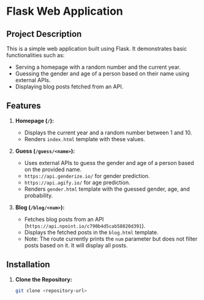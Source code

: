 # Flask Web Application

## Project Description

This is a simple web application built using Flask. It demonstrates basic functionalities such as:

- Serving a homepage with a random number and the current year.
- Guessing the gender and age of a person based on their name using external APIs.
- Displaying blog posts fetched from an API.

## Features

1. **Homepage (`/`):**
   - Displays the current year and a random number between 1 and 10.
   - Renders `index.html` template with these values.

2. **Guess (`/guess/<name>`):**
   - Uses external APIs to guess the gender and age of a person based on the provided name.
   - `https://api.genderize.io/` for gender prediction.
   - `https://api.agify.io/` for age prediction.
   - Renders `gender.html` template with the guessed gender, age, and probability.

3. **Blog (`/blog/<num>`):**
   - Fetches blog posts from an API (`https://api.npoint.io/c790b4d5cab58020d391`).
   - Displays the fetched posts in the `blog.html` template.
   - Note: The route currently prints the `num` parameter but does not filter posts based on it. It will display all posts.

## Installation

1. **Clone the Repository:**

   ```sh
   git clone <repository-url>
